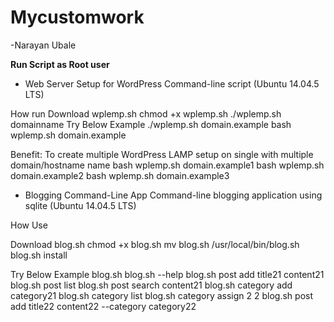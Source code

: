 # Mycustomwork
-Narayan Ubale

**Run Script as Root user**

* Web Server Setup for WordPress
Command-line script (Ubuntu 14.04.5 LTS)

How run
Download wplemp.sh
chmod +x wplemp.sh
./wplemp.sh domainname
Try Below Example
./wplemp.sh domain.example
bash wplemp.sh domain.example

Benefit: To create multiple WordPress LAMP setup on single with multiple domain/hostname name
bash wplemp.sh domain.example1
bash wplemp.sh domain.example2
bash wplemp.sh domain.example3

* Blogging Command-Line App
Command-line blogging application using sqlite (Ubuntu 14.04.5 LTS)

How Use

Download blog.sh
chmod +x blog.sh
mv blog.sh /usr/local/bin/blog.sh
blog.sh install

Try Below Example
blog.sh
blog.sh --help 
blog.sh post add title21 content21
blog.sh post list
blog.sh post search content21
blog.sh category add category21
blog.sh category list
blog.sh category assign 2 2
blog.sh post add title22 content22 --category category22
